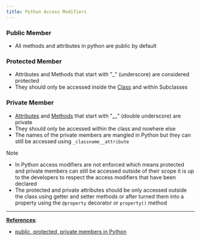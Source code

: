 ```yaml
---
title: Python Access Modifiers
---
```


### Public Member

* All methods and attributes in python are public by default

### Protected Member

* Attributes and Methods that start with "\_" (underscore) are considered protected
* They should only be accessed inside the [Class](Python%20Classes.md) and within Subclasses

### Private Member

* [Attributes](Attributes.md) and [Methods](Python%20Methods.md) that start with "\_\_" (double underscore) are private
* They should only be accessed within the class and nowhere else
* The names of the private members are mangled in Python but they can still be accessed using `_classname__attribute`

 > [!note]
 > * In Python access modifiers are not enforced which means protected and private members can still be accessed outside of their scope it is up to the developers to respect the access modifiers that have been declared
 > * The protected and private attributes should be only accessed outside the class using getter and setter methods or after turned them into a property using the `@property` decorator or `property()` method

---

**<u>References</u>**:

* [public, protected, private members in Python](https://www.tutorialsteacher.com/python/public-private-protected-modifiers)